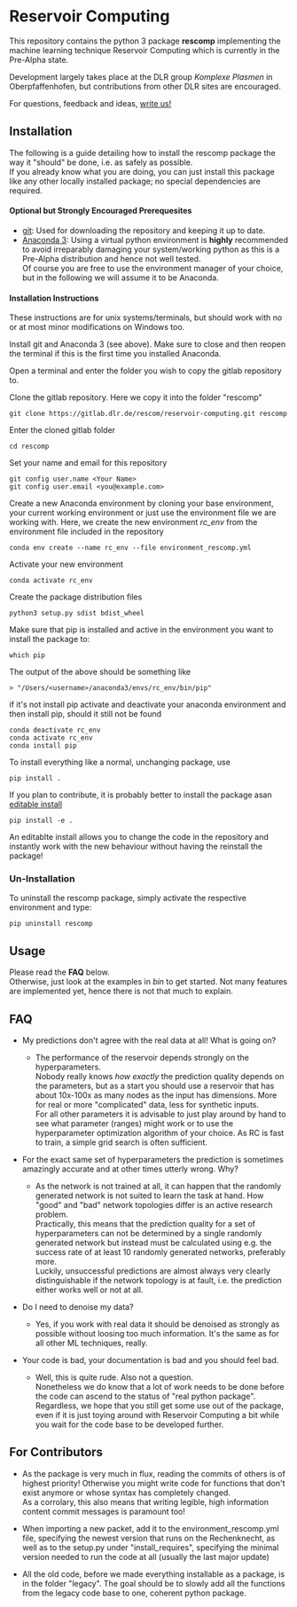 # Reservoir Computing

This repository contains the python 3 package **rescomp** implementing the machine learning technique Reservoir Computing which is currently in the Pre-Alpha state.
 
Development largely takes place at the DLR group _Komplexe Plasmen_ in Oberpfaffenhofen, but contributions from other DLR sites are encouraged.

For questions, feedback and ideas, [write us!][all our mail adresses]

## Installation

The following is a guide detailing how to install the rescomp package the way it "should" be done, i.e. as safely as possible.  
If you already know what you are doing, you can just install this package like any other locally installed package; no special dependencies are required.

#### Optional but Strongly Encouraged Prerequesites

* [git](https://git-scm.com/downloads): Used for downloading the repository and keeping it up to date. 
* [Anaconda 3](https://www.anaconda.com/distribution/): Using a virtual python environment is **highly** recommended to avoid irreparably damaging your system/working python as this is a Pre-Alpha distribution and hence not well tested.  
  Of course you are free to use the environment manager of your choice, but in the following we will assume it to be Anaconda.

#### Installation Instructions
These instructions are for unix systems/terminals, but should work with no or at most minor modifications on Windows too.

Install git and Anaconda 3 (see above). Make sure to close and then reopen the terminal if this is the first time you installed Anaconda.

Open a terminal and enter the folder you wish to copy the gitlab repository to.  

Clone the gitlab repository. Here we copy it into the folder "rescomp"  

    git clone https://gitlab.dlr.de/rescom/reservoir-computing.git rescomp

Enter the cloned gitlab folder

    cd rescomp

Set your name and email for this repository
    
    git config user.name <Your Name>
    git config user.email <you@example.com>
    
Create a new Anaconda environment by cloning your base environment, your current working environment or just use the environment file we are working with. Here, we create the new environment _rc_env_ from the environment file included in the repository

    conda env create --name rc_env --file environment_rescomp.yml

Activate your new environment

    conda activate rc_env

Create the package distribution files

    python3 setup.py sdist bdist_wheel

Make sure that pip is installed and active in the environment you want to install the package to:
    
    which pip

The output of the above should be something like 

    > "/Users/<username>/anaconda3/envs/rc_env/bin/pip"
   
if it's not install pip activate and deactivate your anaconda environment and then install pip, should it still not be found

    conda deactivate rc_env
    conda activate rc_env
    conda install pip

To install everything like a normal, unchanging package, use

    pip install .
    
If you plan to contribute, it is probably better to install the package asan [editable install](https://setuptools.readthedocs.io/en/latest/setuptools.html#development-mode) 
    
    pip install -e .

An editablte install allows you to change the code in the repository and instantly work with the new behaviour without having the reinstall the package! 


### Un-Installation

To uninstall the rescomp package, simply activate the respective environment and type:

    pip uninstall rescomp

## Usage

Please read the **FAQ** below.  
Otherwise, just look at the examples in _bin_ to get started. Not many features are implemented yet, hence there is not that much to explain.

## FAQ

* My predictions don't agree with the real data at all! What is going on?  
  * The performance of the reservoir depends strongly on the hyperparameters.  
  Nobody really knows _how exactly_ the prediction quality depends on the parameters, but as a start you should use a reservoir that has about 10x-100x as many nodes as the input has dimensions.  More for real or more "complicated" data, less for synthetic inputs.  
  For all other parameters it is advisable to just play around by hand to see what parameter (ranges) might work or to use the hyperparameter optimization algorithm of your choice. As RC is fast to train, a simple grid search is often sufficient.
  
* For the exact same set of hyperparameters the prediction is sometimes amazingly accurate and at other times utterly wrong. Why?
  * As the network is not trained at all, it can happen that the randomly generated network is not suited to learn the task at hand. How "good" and "bad" network topologies differ is an active research problem.  
  Practically, this means that the prediction quality for a set of hyperparameters can not be determined by a single randomly generated network but instead must be calculated using e.g. the success rate of at least 10 randomly generated networks, preferably more.  
  Luckily, unsuccessful predictions are almost always very clearly distinguishable if the network topology is at fault, i.e. the prediction either works well or not at all.
 
* Do I need to denoise my data?
  * Yes, if you work with real data it should be denoised as strongly as possible without loosing too much information. It's the same as for all other ML techniques, really.
  
* Your code is bad, your documentation is bad and you should feel bad.
  * Well, this is quite rude. Also not a question.  
  Nonetheless we do know that a lot of work needs to be done before the code can ascend to the status of "real python package". Regardless, we hope that you still get some use out of the package, even if it is just toying around with Reservoir Computing a bit while you wait for the code base to be developed further.


## For Contributors

* As the package is very much in flux, reading the commits of others is of highest priority! Otherwise you might write code for functions that don't exist anymore or whose syntax has completely changed.  
As a corrolary, this also means that writing legible, high information content commit messages is paramount too!

* When importing a new packet, add it to the environment_rescomp.yml file, specifying the newest version that runs on the Rechenknecht, as well as to the setup.py under "install_requires", specifying the minimal version needed to run the code at all (usually the last major update)

* All the old code, before we made everything installable as a package, is in the folder "legacy". The goal should be to slowly add all the functions from the legacy code base to one, coherent python package.


[all our mail adresses]: mailto:Jonas.Aumeier@dlr.de,Sebastian.Baur@dlr.de,Joschka.Herteux@dlr.de,Youssef.Mabrouk@dlr.de
[rescomp gitlab link]: https://gitlab.dlr.de/rescom/reservoir-computing